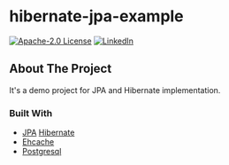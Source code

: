 # hibernate-jpa-example

[![Apache-2.0 License][license-shield]][license-url]
[![LinkedIn][linkedin-shield]][linkedin-url]

<!-- ABOUT THE PROJECT -->
## About The Project

It's a demo project for JPA and Hibernate implementation. 

### Built With

* [JPA](https://docs.oracle.com/javaee/7/api/javax/persistence/package-summary.html) [Hibernate](https://hibernate.org)
* [Ehcache](https://www.ehcache.org)
* [Postgresql](https://www.postgresql.org)

[linkedin-shield]: https://img.shields.io/static/v1?label=LINKEDIN&message=BKB&color=<COLOR>
[linkedin-url]: https://www.linkedin.com/in/bar%C4%B1%C5%9F-kaan-bayram-121850101
[license-shield]: https://img.shields.io/static/v1?label=LICENCE&message=Apache-2.0&color=<COLOR>
[license-url]: https://github.com/bariskbayram/hibernate-jpa-example/blob/master/LICENSE
